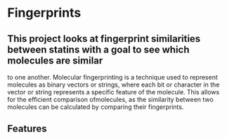 # Fingerprints

## This project looks at fingerprint similarities between statins with a goal to see which molecules are similar
to one another. Molecular fingerprinting is a technique used to represent molecules as binary vectors or strings,
where each bit or character in the vector or string represents a specific feature of the molecule. This allows for
the efficient comparison ofmolecules, as the similarity between two molecules can be calculated by comparing their
fingerprints.

## Features
